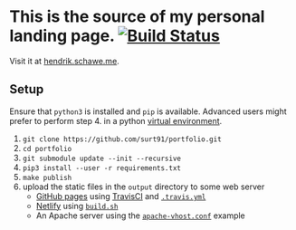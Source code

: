 # This is the source of my personal landing page. [![Build Status](https://travis-ci.org/surt91/portfolio.svg?branch=master)](https://travis-ci.org/surt91/portfolio)

Visit it at [hendrik.schawe.me](https://hendrik.schawe.me).

## Setup

Ensure that `python3` is installed and `pip` is available. Advanced users might prefer to perform
step 4. in a python [virtual environment](https://docs.python.org/3/tutorial/venv.html).

1. `git clone https://github.com/surt91/portfolio.git`
2. `cd portfolio`
3. `git submodule update --init --recursive`
4. `pip3 install --user -r requirements.txt`
5. `make publish`
6. upload the static files in the `output` directory to some web server
    * [GitHub pages](https://pages.github.com/) using [TravisCI](https://travis-ci.org/) and [`.travis.yml`](.travis.yml)
    * [Netlify](https://www.netlify.com/) using [`build.sh`](build.sh)
    * An Apache server using the [`apache-vhost.conf`](apache-vhost.conf) example
